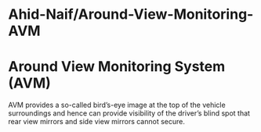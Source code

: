 # Ahid-Naif/Around-View-Monitoring-AVM


# Around View Monitoring System (AVM)

AVM provides a so-called bird’s-eye image at the top of the vehicle surroundings and hence can provide visibility of the driver’s blind spot that rear view mirrors and side view mirrors cannot secure.

